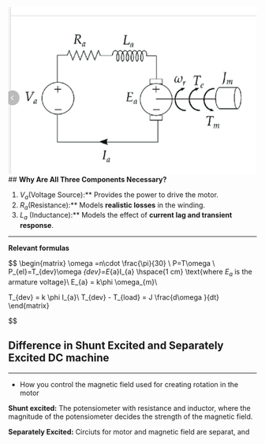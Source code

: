 ![](Pasted%20image%2020250218142433.png)## **Why Are All Three Components Necessary?**

1. $V_{a}$(Voltage Source):** Provides the power to drive the motor.
2. $R_{a}$​ (Resistance):** Models **realistic losses** in the winding.
3. $L_{a}$ (Inductance):** Models the effect of **current lag and transient response**.

****
**Relevant formulas**

$$
\begin{matrix}
\omega =n\cdot \frac{\pi}{30} \\
P=T\omega  \\
P_{el}=T_{dev}\omega _{dev}=E_{a}I_{a} \hspace{1 cm} \text{where $E_{a}$ is the armature voltage}\\
E_{a} = k\phi \omega_{m}\\

T_{dev} = k \phi I_{a}\\
T_{dev} - T_{load} = J \frac{d\omega }{dt}
\end{matrix}

$$


## Difference in Shunt Excited and Separately Excited DC machine
***
- How you control the magnetic field used for creating rotation in the motor

**Shunt excited:**
The potensiometer with resistance and inductor, where the magnitude of the potensiometer decides the strength of the magnetic field.

**Separately Excited:**
Circiuts for motor and magnetic field are separat, and 

